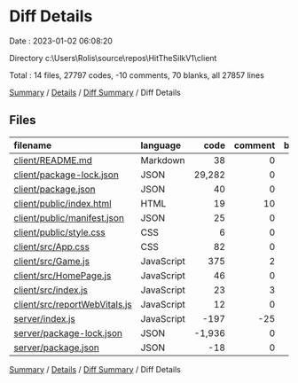 # Diff Details

Date : 2023-01-02 06:08:20

Directory c:\\Users\\Rolis\\source\\repos\\HitTheSilkV1\\client

Total : 14 files,  27797 codes, -10 comments, 70 blanks, all 27857 lines

[Summary](results.md) / [Details](details.md) / [Diff Summary](diff.md) / Diff Details

## Files
| filename | language | code | comment | blank | total |
| :--- | :--- | ---: | ---: | ---: | ---: |
| [client/README.md](/client/README.md) | Markdown | 38 | 0 | 33 | 71 |
| [client/package-lock.json](/client/package-lock.json) | JSON | 29,282 | 0 | 1 | 29,283 |
| [client/package.json](/client/package.json) | JSON | 40 | 0 | 1 | 41 |
| [client/public/index.html](/client/public/index.html) | HTML | 19 | 10 | 1 | 30 |
| [client/public/manifest.json](/client/public/manifest.json) | JSON | 25 | 0 | 1 | 26 |
| [client/public/style.css](/client/public/style.css) | CSS | 6 | 0 | 1 | 7 |
| [client/src/App.css](/client/src/App.css) | CSS | 82 | 0 | 18 | 100 |
| [client/src/Game.js](/client/src/Game.js) | JavaScript | 375 | 2 | 20 | 397 |
| [client/src/HomePage.js](/client/src/HomePage.js) | JavaScript | 46 | 0 | 7 | 53 |
| [client/src/index.js](/client/src/index.js) | JavaScript | 23 | 3 | 4 | 30 |
| [client/src/reportWebVitals.js](/client/src/reportWebVitals.js) | JavaScript | 12 | 0 | 2 | 14 |
| [server/index.js](/server/index.js) | JavaScript | -197 | -25 | -17 | -239 |
| [server/package-lock.json](/server/package-lock.json) | JSON | -1,936 | 0 | -1 | -1,937 |
| [server/package.json](/server/package.json) | JSON | -18 | 0 | -1 | -19 |

[Summary](results.md) / [Details](details.md) / [Diff Summary](diff.md) / Diff Details